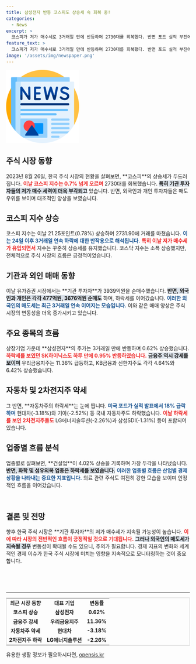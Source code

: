 ```yaml
---
title: 삼성전자 반등 코스피도 상승세 속 회복 중!
categories:
  - News
excerpt: >
  코스피가 저가 매수세로 3거래일 만에 반등하며 2730대를 회복했다. 반면 포드 실적 부진에 자동차주가 약세, 2차전지주도 하락세를 면치 못했다. 금융주는 강세를 보이며 실적 호조에 힘입어 급등세를 이어갔다.
feature_text: >
  코스피가 저가 매수세로 3거래일 만에 반등하며 2730대를 회복했다. 반면 포드 실적 부진에 자동차주가 약세, 2차전지주도 하락세를 면치 못했다. 금융주는 강세를 보이며 실적 호조에 힘입어 급등세를 이어갔다.
image: '/assets/img/newspaper.png'
---
```


<p><img src="/assets/img/newspaper.png" alt="kimp 속보" /></p>

<h2 data-ke-size="size26">주식 시장 동향</h2>

<p data-ke-size="size16">2023년 8월 26일, 한국 주식 시장의 현황을 살펴보면, **코스피**의 상승세가 두드러집니다. <b><span style="color: #ee2323;">이날 코스피 지수는 0.7% 넘게 오르며</span></b> 2730대를 회복했습니다. <b><span style="background-color: #21538527;">특히 기관 투자자들의 저가 매수 세력이 더욱 부각되고</span></b> 있습니다. 반면, 외국인과 개인 투자자들은 매도 우위를 보이며 대조적인 양상을 보였습니다.</p>

<h2 data-ke-size="size26">코스피 지수 상승</h2>

<p data-ke-size="size16">코스피 지수는 이날 21.25포인트(0.78%) 상승하며 2731.90에 거래를 마쳤습니다. <b><span style="color: #1a5490;">이는 24일 이후 3거래일 연속 하락에 대한 반작용으로 해석됩니다.</span></b> <b><span style="color: #ee2323;">특히 이날 저가 매수세가 유입되면서</span></b> 지수는 꾸준히 상승세를 유지했습니다. 코스닥 지수는 소폭 상승했지만, 전체적으로 주식 시장의 흐름은 긍정적이었습니다.</p>

<h2 data-ke-size="size26">기관과 외인 매매 동향</h2>

<p data-ke-size="size16">이날 유가증권 시장에서는 **기관 투자자**가 3939억원을 순매수했습니다. <b><span style="background-color: #21538527;">반면, 외국인과 개인은 각각 477억원, 3676억원 순매도</span></b> 하며, 하락세를 이어갔습니다. <b><span style="color: #1a5490;">이러한 외국인의 매도세는 최근 3거래일 연속 이어지는 모습입니다.</span></b> 이와 같은 매매 양상은 주식 시장의 변동성을 더욱 증가시키고 있습니다.</p>

<h2 data-ke-size="size26">주요 종목의 흐름</h2>

<p data-ke-size="size16">상장기업 가운데 **삼성전자**의 주가는 3거래일 만에 반등하며 0.62% 상승했습니다. <b><span style="color: #ee2323;">하락세를 보였던 SK하이닉스도 하루 만에 0.95% 반등하였습니다.</span></b> <b><span style="background-color: #21538527;">금융주 역시 강세를 보이며</span></b> 우리금융지주는 11.36% 급등하고, KB금융과 신한지주도 각각 4.64%와 6.42% 상승했습니다.</p>

<h2 data-ke-size="size26">자동차 및 2차전지주 약세</h2>

<p data-ke-size="size16">그 반면, **자동차주의 하락세**는 눈에 띕니다. <b><span style="color: #1a5490;">미국 포드가 실적 발표에서 18% 급락하며</span></b> 현대차(-3.18%)와 기아(-2.52%) 등 국내 자동차주도 하락했습니다. <b><span style="color: #ee2323;">이날 하락세를 보인 2차전지주들도</span></b> LG에너지솔루션(-2.26%)과 삼성SDI(-1.31%) 등이 포함되어 있습니다.</p>

<h2 data-ke-size="size26">업종별 흐름 분석</h2>

<p data-ke-size="size16">업종별로 살펴보면, **건설업**이 4.02% 상승을 기록하며 가장 두각을 나타냈습니다. <b><span style="background-color: #21538527;">반면, 화학 및 섬유의복 업종은 하락세를 보였습니다.</span></b> <b><span style="color: #1a5490;">이러한 업종별 흐름은 산업별 경제 상황을 나타내는 중요한 지표입니다.</span></b> 의료 관련 주식도 여전히 강한 모습을 보이며 안정적인 흐름을 이어갔습니다.</p>

<p data-ke-size="size16">&nbsp;</p>

<h2 data-ke-size="size26">결론 및 전망</h2>

<p data-ke-size="size16">향후 한국 주식 시장은 **기관 투자자**의 저가 매수세가 지속될 가능성이 높습니다. <b><span style="color: #ee2323;">이에 따라 시장의 전반적인 흐름이 긍정적일 것으로 기대됩니다.</span></b> <b><span style="background-color: #21538527;">그러나 외국인의 매도세가 지속될 경우</span></b> 변동성이 확대될 수도 있으니, 주의가 필요합니다. 경제 지표의 변화와 세계적인 경제 이슈가 한국 주식 시장에 미치는 영향을 지속적으로 모니터링하는 것이 중요합니다.</p>

<p data-ke-size="size16">&nbsp;</p>

<p data-ke-size="size16">&nbsp;</p>

<hr />

<table style="width: 100%; border: 1px solid #ccc;">
<tr>
<td style="text-align: center; height: 17px;"><b>최근 시장 동향</b></td>
<td style="text-align: center; height: 17px;"><b>대표 기업</b></td>
<td style="text-align: center; height: 17px;"><b>변동률</b></td>
</tr>
<tr>
<td style="text-align: center; height: 17px;"><b>코스피 상승</b></td>
<td style="text-align: center; height: 17px;"><b>삼성전자</b></td>
<td style="text-align: center; height: 17px;"><b>0.62%</b></td>
</tr>
<tr>
<td style="text-align: center; height: 17px;"><b>금융주 강세</b></td>
<td style="text-align: center; height: 17px;"><b>우리금융지주</b></td>
<td style="text-align: center; height: 17px;"><b>11.36%</b></td>
</tr>
<tr>
<td style="text-align: center; height: 17px;"><b>자동차주 약세</b></td>
<td style="text-align: center; height: 17px;"><b>현대차</b></td>
<td style="text-align: center; height: 17px;"><b>-3.18%</b></td>
</tr>
<tr>
<td style="text-align: center; height: 17px;"><b>2차전지주 하락</b></td>
<td style="text-align: center; height: 17px;"><b>LG에너지솔루션</b></td>
<td style="text-align: center; height: 17px;"><b>-2.26%</b></td>
</tr>
</table>
유용한 생활 정보가 필요하시다면, <a href="https://opensis.kr" rel="dofollow">opensis.kr</a>


